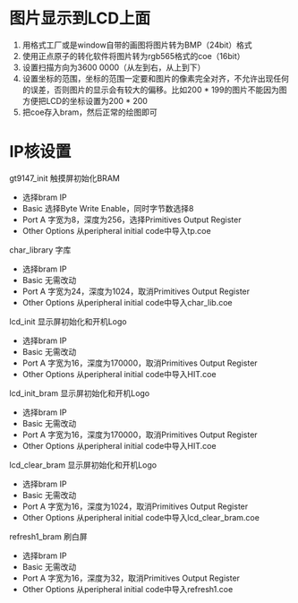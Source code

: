 # 图片显示到LCD上面

1. 用格式工厂或是window自带的画图将图片转为BMP（24bit）格式
2. 使用正点原子的转化软件将图片转为rgb565格式的coe（16bit）
3. 设置扫描方向为3600  0000（从左到右，从上到下）
4. 设置坐标的范围，坐标的范围一定要和图片的像素完全对齐，不允许出现任何的误差，否则图片的显示会有较大的偏移。比如200 * 199的图片不能因为图方便把LCD的坐标设置为200 * 200
5. 把coe存入bram，然后正常的绘图即可

# IP核设置

gt9147_init  触摸屏初始化BRAM

+ 选择bram IP
+ Basic 选择Byte Write Enable，同时字节数选择8
+ Port A 字宽为8，深度为256，选择Primitives Output Register
+ Other Options 从peripheral initial code中导入tp.coe

char_library  字库

+ 选择bram IP
+ Basic 无需改动
+ Port A 字宽为24，深度为1024，取消Primitives Output Register
+ Other Options 从peripheral initial code中导入char_lib.coe

lcd_init  显示屏初始化和开机Logo

+ 选择bram IP
+ Basic 无需改动
+ Port A 字宽为16，深度为170000，取消Primitives Output Register
+ Other Options 从peripheral initial code中导入HIT.coe

lcd_init_bram 显示屏初始化和开机Logo

+ 选择bram IP
+ Basic 无需改动
+ Port A 字宽为16，深度为170000，取消Primitives Output Register
+ Other Options 从peripheral initial code中导入HIT.coe

lcd_clear_bram 显示屏初始化和开机Logo

+ 选择bram IP
+ Basic 无需改动
+ Port A 字宽为16，深度为1024，取消Primitives Output Register
+ Other Options 从peripheral initial code中导入lcd_clear_bram.coe

refresh1_bram 刷白屏 

+ 选择bram IP
+ Basic 无需改动
+ Port A 字宽为16，深度为32，取消Primitives Output Register
+ Other Options 从peripheral initial code中导入refresh1.coe
  
